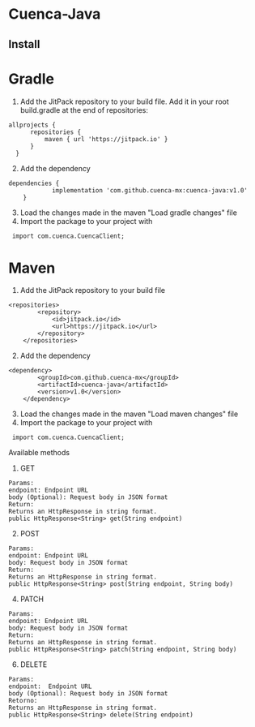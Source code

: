 # Cuenca-Java


## Install

# Gradle

1. Add the JitPack repository to your build file. Add it in your root build.gradle at the end of repositories:

  ```
  allprojects {
		repositories {
			maven { url 'https://jitpack.io' }
		}
	}
 ```
2. Add the dependency

```
dependencies {
	        implementation 'com.github.cuenca-mx:cuenca-java:v1.0'
	}
```
3. Load the changes made in the maven "Load gradle changes" file
4. Import the package to your project with
 ```
  import com.cuenca.CuencaClient;
```

# Maven

1. Add the JitPack repository to your build file
```
<repositories>
		<repository>
		    <id>jitpack.io</id>
		    <url>https://jitpack.io</url>
		</repository>
	</repositories>
```
2. Add the dependency
```
<dependency>
	    <groupId>com.github.cuenca-mx</groupId>
	    <artifactId>cuenca-java</artifactId>
	    <version>v1.0</version>
	</dependency>
```
3. Load the changes made in the maven "Load maven changes" file
4. Import the package to your project with
 ```
  import com.cuenca.CuencaClient;
```

Available methods
1. GET
 ```
Params: 
 endpoint: Endpoint URL
body (Optional): Request body in JSON format
Return:
Returns an HttpResponse in string format.
public HttpResponse<String> get(String endpoint)
```

2. POST
```
Params:
endpoint: Endpoint URL
body: Request body in JSON format
Return:
Returns an HttpResponse in string format.
public HttpResponse<String> post(String endpoint, String body)
```

4. PATCH
```
Params:
endpoint: Endpoint URL
body: Request body in JSON format
Return:
Returns an HttpResponse in string format.
public HttpResponse<String> patch(String endpoint, String body)
```

6. DELETE
```
Params:
endpoint:  Endpoint URL
body (Optional): Request body in JSON format
Retorno:
Returns an HttpResponse in string format.
public HttpResponse<String> delete(String endpoint)
```
